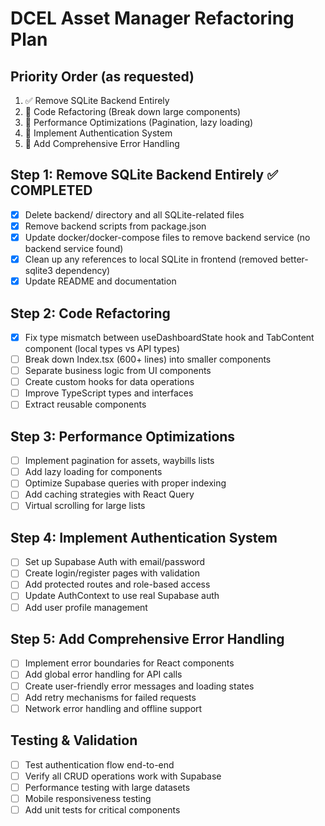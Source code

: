 # DCEL Asset Manager Refactoring Plan

## Priority Order (as requested)
1. ✅ Remove SQLite Backend Entirely
2. 🔄 Code Refactoring (Break down large components)
3. 🔄 Performance Optimizations (Pagination, lazy loading)
4. 🔄 Implement Authentication System
5. 🔄 Add Comprehensive Error Handling

## Step 1: Remove SQLite Backend Entirely ✅ COMPLETED
- [x] Delete backend/ directory and all SQLite-related files
- [x] Remove backend scripts from package.json
- [x] Update docker/docker-compose files to remove backend service (no backend service found)
- [x] Clean up any references to local SQLite in frontend (removed better-sqlite3 dependency)
- [x] Update README and documentation

## Step 2: Code Refactoring
- [x] Fix type mismatch between useDashboardState hook and TabContent component (local types vs API types)
- [ ] Break down Index.tsx (600+ lines) into smaller components
- [ ] Separate business logic from UI components
- [ ] Create custom hooks for data operations
- [ ] Improve TypeScript types and interfaces
- [ ] Extract reusable components

## Step 3: Performance Optimizations
- [ ] Implement pagination for assets, waybills lists
- [ ] Add lazy loading for components
- [ ] Optimize Supabase queries with proper indexing
- [ ] Add caching strategies with React Query
- [ ] Virtual scrolling for large lists

## Step 4: Implement Authentication System
- [ ] Set up Supabase Auth with email/password
- [ ] Create login/register pages with validation
- [ ] Add protected routes and role-based access
- [ ] Update AuthContext to use real Supabase auth
- [ ] Add user profile management

## Step 5: Add Comprehensive Error Handling
- [ ] Implement error boundaries for React components
- [ ] Add global error handling for API calls
- [ ] Create user-friendly error messages and loading states
- [ ] Add retry mechanisms for failed requests
- [ ] Network error handling and offline support

## Testing & Validation
- [ ] Test authentication flow end-to-end
- [ ] Verify all CRUD operations work with Supabase
- [ ] Performance testing with large datasets
- [ ] Mobile responsiveness testing
- [ ] Add unit tests for critical components
